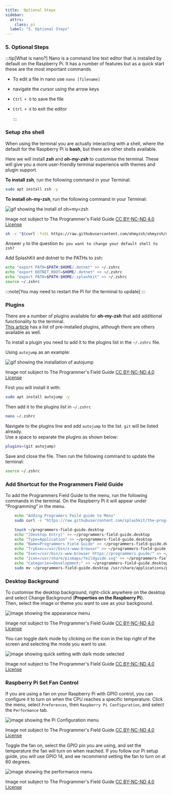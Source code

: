 ```yaml
---
title:  Optional Steps
sidebar:
  attrs:
    class: pi
  label: "5. Optional Steps"
---
```


### 5. Optional Steps

:::tip[What is nano?]
Nano is a command line text editor that is installed by default on the Raspberry Pi. It has a number of features but as a quick start these are the most important commands

- To edit a file in nano use `nano [filename]`
- navigate the cursor using the arrow keys
- `Ctrl + O` to save the file
- `Ctrl + X` to exit the editor

  :::

### Setup zhs shell

When using the terminal you are actually interacting with a shell, where the default for the Raspberry Pi is **bash**, but there are other shells available.

Here we will install ***zsh*** and ***oh-my-zsh*** to customise the terminal. These will give you a more user-friendly terminal experience with themes and plugin support.

**To install zsh**, run the following command in your Terminal:

```bash
sudo apt install zsh -y
```

**To install oh-my-zsh**, run the following command in your Terminal:

![gif showing the install of oh=my=zsh](/gifs/setup-pi/1-2-setup-pi-OMZ-Install.gif)
<div class="caption">Image not subject to The Programmer's Field Guide <a href="https://creativecommons.org/licenses/by-nc-nd/4.0/">CC BY-NC-ND 4.0 License</a></div>

```bash
sh -c "$(curl -fsSL https://raw.githubusercontent.com/ohmyzsh/ohmyzsh/master/tools/install.sh)"
```

Answer `y` to the question `Do you want to change your default shell to zsh?`

Add SplashKit and dotnet to the PATHs to zsh:

```bash
echo "export PATH=$PATH:$HOME/.dotnet" >> ~/.zshrc
echo "export DOTNET_ROOT=$HOME/.dotnet" >> ~/.zshrc
echo "export PATH=$PATH:$HOME/.splashkit" >> ~/.zshrc
source ~/.zshrc
```

:::note[You may need to restart the Pi for the terminal to update]
:::

### Plugins

There are a number of plugins available for **oh-my-zsh** that add additional functionality to the terminal.  
[This article](https://github.com/ohmyzsh/ohmyzsh/wiki/Plugins) has a list of pre-installed plugins, although there are others available as well.

To install a plugin you need to add it to the plugins list in the `~/.zshrc` file.

Using `autojump` as an example:

![gif showing the installation of autojump](/gifs/setup-pi/1-2-setup-pi-AutoJump.gif)
<div class="caption">Image not subject to The Programmer's Field Guide <a href="https://creativecommons.org/licenses/by-nc-nd/4.0/">CC BY-NC-ND 4.0 License</a></div>

First you will install it with:

```bash
sudo apt install autojump -y
```

Then add it to the plugins list in `~/.zshrc`

```bash
nano ~/.zshrc
```

Navigate to the plugins line and add `autojump` to the list. `git` will be listed already.  
Use a space to separate the plugins as shown below:

```bash
plugins=(git autojump)
```

Save and close the file.
Then run the following command to update the terminal:

```bash
source ~/.zshrc
```

### Add Shortcut for the Programmers Field Guide

To add the Programmers Field Guide to the menu, run the following commands in the terminal.
On the Raspberry Pi it will appear under "Programming" in the menu.

```bash
    echo "Adding Programers Feild guide to Menu"
    sudo curl -s "https://raw.githubusercontent.com/splashkit/the-programmers-field-guide/main/public/favicon.svg" -o /usr/share/pixmaps/feildguide.svg

    touch ~/programmers-field-guide.desktop
    echo "[Desktop Entry]" >> ~/programmers-field-guide.desktop
    echo "Type=Application" >> ~/programmers-field-guide.desktop
    echo "Name=Programmers Field Guide" >> ~/programmers-field-guide.desktop
    echo "TryExec=/usr/bin/x-www-browser" >> ~/programmers-field-guide.desktop
    echo "Exec=/usr/bin/x-www-browser https://programmers.guide/" >> ~/programmers-field-guide.desktop
    echo "Icon=/usr/share/pixmaps/feildguide.svg" >> ~/programmers-field-guide.desktop
    echo "Categories=Development;" >> ~/programmers-field-guide.desktop
    sudo mv ~/programmers-field-guide.desktop /usr/share/applications/programmers-field-guide.desktop
```

### Desktop Background

To customise the desktop background, right-click anywhere on the desktop and select Change Background (**Properties on the Raspberry Pi**).  
Then, select the image or theme you want to use as your background.

![image showing the appearance menu](./src/assets/images/setup-linux/AppearanceMenu.png)
<div class="caption">Image not subject to The Programmer's Field Guide <a href="https://creativecommons.org/licenses/by-nc-nd/4.0/">CC BY-NC-ND 4.0 License</a></div>

You can toggle dark mode by clicking on the icon in the top right of the screen and selecting the mode you want to use.

![image showing quick setting with dark mode selected](./src/assets/images/setup-linux/QuickSettingMenu.png)
<div class="caption">Image not subject to The Programmer's Field Guide <a href="https://creativecommons.org/licenses/by-nc-nd/4.0/">CC BY-NC-ND 4.0 License</a></div>

### Raspberry Pi Set Fan Control

If you are using a fan on your Raspberry Pi with GPIO control, you can configure it to turn on when the CPU reaches a specific temperature.
Click the menu, select `Preferences`, then `Raspberry Pi Configuration`, and select the `Performance` tab.

![image showing the Pi Configuration menu](./src/assets/images/setup-linux/PiMenu.png)
<div class="caption">Image not subject to The Programmer's Field Guide <a href="https://creativecommons.org/licenses/by-nc-nd/4.0/">CC BY-NC-ND 4.0 License</a></div>

Toggle the fan on, select the GPIO pin you are using, and set the temperature the fan will turn on when reached.
If you follow our Pi setup guide, you will use GPIO 14, and we recommend setting the fan to turn on at 60 degrees.

![image showing the performance menu ](./src/assets/images/setup-linux/PiPerformanceSettings.png)
<div class="caption">Image not subject to The Programmer's Field Guide <a href="https://creativecommons.org/licenses/by-nc-nd/4.0/">CC BY-NC-ND 4.0 License</a></div>
